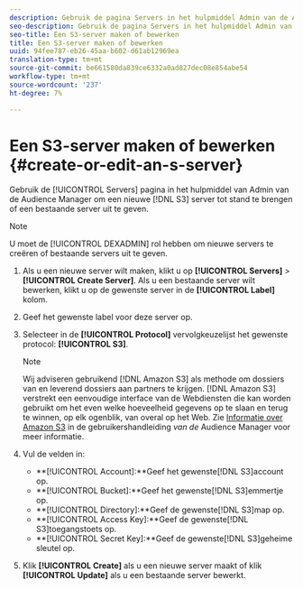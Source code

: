 ```yaml
---
description: Gebruik de pagina Servers in het hulpmiddel Admin van de Audience Manager om een nieuwe S3 server tot stand te brengen of een bestaande server uit te geven.
seo-description: Gebruik de pagina Servers in het hulpmiddel Admin van de Audience Manager om een nieuwe S3 server tot stand te brengen of een bestaande server uit te geven.
seo-title: Een S3-server maken of bewerken
title: Een S3-server maken of bewerken
uuid: 94fee787-eb26-45aa-b602-d61ab12969ea
translation-type: tm+mt
source-git-commit: be661580da839ce6332a0ad827dec08e854abe54
workflow-type: tm+mt
source-wordcount: '237'
ht-degree: 7%

---
```



# Een S3-server maken of bewerken {#create-or-edit-an-s-server}

Gebruik de [!UICONTROL Servers] pagina in het hulpmiddel van Admin van de Audience Manager om een nieuwe [!DNL S3] server tot stand te brengen of een bestaande server uit te geven.

>[!NOTE]
>
>U moet de [!UICONTROL DEXADMIN] rol hebben om nieuwe servers te creëren of bestaande servers uit te geven.

1. Als u een nieuwe server wilt maken, klikt u op **[!UICONTROL Servers]** > **[!UICONTROL Create Server]**. Als u een bestaande server wilt bewerken, klikt u op de gewenste server in de **[!UICONTROL Label]** kolom.
1. Geef het gewenste label voor deze server op.
1. Selecteer in de **[!UICONTROL Protocol]** vervolgkeuzelijst het gewenste protocol: **[!UICONTROL S3]**.

   >[!NOTE]
   >
   >Wij adviseren gebruikend [!DNL Amazon S3] als methode om dossiers van en leverend dossiers aan partners te krijgen. [!DNL Amazon S3] verstrekt een eenvoudige interface van de Webdiensten die kan worden gebruikt om het even welke hoeveelheid gegevens op te slaan en terug te winnen, op elk ogenblik, van overal op het Web. Zie [Informatie over Amazon S3](https://docs.adobe.com/content/help/en/audience-manager/user-guide/reference/amazon-s3.html) in de gebruikershandleiding *van de* Audience Manager voor meer informatie.

1. Vul de velden in:

   * **[!UICONTROL Account]:**Geef het gewenste[!DNL S3]account op.
   * **[!UICONTROL Bucket]:**Geef het gewenste[!DNL S3]emmertje op.
   * **[!UICONTROL Directory]:**Geef de gewenste[!DNL S3]map op.
   * **[!UICONTROL Access Key]:**Geef de gewenste[!DNL S3]toegangstoets op.
   * **[!UICONTROL Secret Key]:**Geef de gewenste[!DNL S3]geheime sleutel op.

1. Klik **[!UICONTROL Create]** als u een nieuwe server maakt of klik **[!UICONTROL Update]** als u een bestaande server bewerkt.